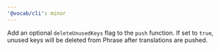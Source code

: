 ```yaml
---
'@vocab/cli': minor
---
```


Add an optional `deleteUnusedKeys` flag to the `push` function. If set to `true`, unused keys will be deleted from Phrase after translations are pushed.

